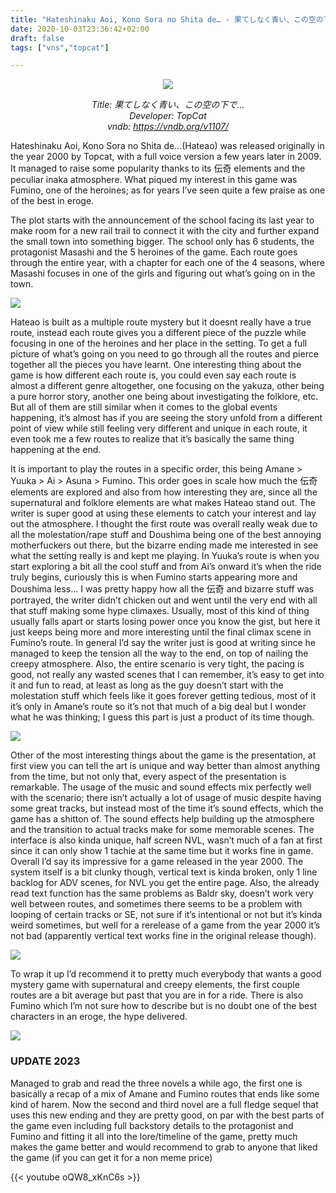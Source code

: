```yaml
---
title: "Hateshinaku Aoi, Kono Sora no Shita de… - 果てしなく青い、この空の下で…"
date: 2020-10-03T23:36:42+02:00
draft: false
tags: ["vns","topcat"]

---
```


<center>

![](/unikansou/images/hateao/1.png)

*Title: 果てしなく青い、この空の下で… <br/>
Developer: TopCat <br/>
vndb: https://vndb.org/v1107/*

</center>

Hateshinaku Aoi, Kono Sora no Shita de…(Hateao) was released originally in the year 2000 by Topcat, with a full voice version a few years later in 2009. It managed to raise some popularity thanks to its 伝奇 elements and the peculiar inaka atmosphere. What piqued my interest in this game was Fumino, one of the heroines; as for years I’ve seen quite a few praise as one of the best in eroge.

<!--more-->

The plot starts with the announcement of the school facing its last year to make room for a new rail trail to connect it with the city and further expand the small town into something bigger. The school only has 6 students, the protagonist Masashi and the 5 heroines of the game.
Each route goes through the entire year, with a chapter for each one of the 4 seasons, where Masashi focuses in one of the girls and figuring out what’s going on in the town.

![](/unikansou/images/hateao/2.png)

Hateao is built as a multiple route mystery but it doesnt really have a true route, instead each route gives you a different piece of the puzzle while focusing in one of the heroines and her place in the setting. To get a full picture of what’s going on you need to go through all the routes and pierce together all the pieces you have learnt.
One interesting thing about the game is how different each route is, you could even say each route is almost a different genre altogether, one focusing on the yakuza, other being a pure horror story, another one being about investigating the folklore, etc. But all of them are still similar when it comes to the global events happening, it’s almost has if you are seeing the story unfold from a different point of view while still feeling very different and unique in each route, it even took me a few routes to realize that it’s basically the same thing happening at the end.

It is important to play the routes in a specific order, this being Amane > Yuuka > Ai > Asuna > Fumino. This order goes in scale how much the 伝奇 elements are explored and also from how interesting they are, since all the supernatural and folklore elements are what makes Hateao stand out.
The writer is super good at using these elements to catch your interest and lay out the atmosphere. I thought the first route was overall really weak due to all the molestation/rape stuff and Doushima being one of the best annoying motherfuckers out there, but the bizarre ending made me interested in see what the setting really is and kept me playing. In Yuuka’s route is when you start exploring a bit all the cool stuff and from Ai’s onward it’s when the ride truly begins, curiously this is when Fumino starts appearing more and Doushima less…
I was pretty happy how all the 伝奇 and bizarre stuff was portrayed, the writer didn’t chicken out and went until the very end with all that stuff making some hype climaxes. Usually, most of this kind of thing usually falls apart or starts losing power once you know the gist, but here it just keeps being more and more interesting until the final climax scene in Fumino’s route. In general I’d say the writer just is good at writing since he managed to keep the tension all the way to the end, on top of nailing the creepy atmosphere. Also, the entire scenario is very tight, the pacing is good, not really any wasted scenes that I can remember, it’s easy to get into it and fun to read, at least as long as the guy doesn’t start with the molestation stuff which feels like it goes forever getting tedious, most of it it’s only in Amane’s route so it’s not that much of a big deal but I wonder what he was thinking; I guess this part is just a product of its time though.

![](/unikansou/images/hateao/3.png)

Other of the most interesting things about the game is the presentation, at first view you can tell the art is unique and way better than almost anything from the time, but not only that, every aspect of the presentation is remarkable. The usage of the music and sound effects mix perfectly well with the scenario; there isn’t actually a lot of usage of music despite having some great tracks, but instead most of the time it’s sound effects, which the game has a shitton of. The sound effects help building up the atmosphere and the transition to actual tracks make for some memorable scenes.
The interface is also kinda unique, half screen NVL, wasn’t much of a fan at first since it can only show 1 tachie at the same time but it works fine in game. Overall I’d say its impressive for a game released in the year 2000.
The system itself is a bit clunky though, vertical text is kinda broken, only 1 line backlog for ADV scenes, for NVL you get the entire page. Also, the already read text function has the same problems as Baldr sky, doesn’t work very well between routes, and sometimes there seems to be a problem with looping of certain tracks or SE, not sure if it’s intentional or not but it’s kinda weird sometimes, but well for a rerelease of a game from the year 2000 it’s not bad (apparently vertical text works fine in the original release though).

![](/unikansou/images/hateao/4.png)

To wrap it up I’d recommend it to pretty much everybody that wants a good mystery game with supernatural and creepy elements, the first couple routes are a bit average but past that you are in for a ride. There is also Fumino which I’m not sure how to describe but is no doubt one of the best characters in an eroge, the hype delivered.

![](/unikansou/images/hateao/5.png)

<h3>UPDATE 2023</h3>

Managed to grab and read the three novels a while ago, the first one is basically a recap of a mix of Amane and Fumino routes that ends like some kind of harem. Now the second and third novel are a full fledge sequel that uses this new ending and they are pretty good, on par with the best parts of the game even including full backstory details to the protagonist and Fumino and fitting it all into the lore/timeline of the game, pretty much makes the game better and would recommend to grab to anyone that liked the game (if you can get it for a non meme price)

{{< youtube oQW8_xKnC6s >}}


